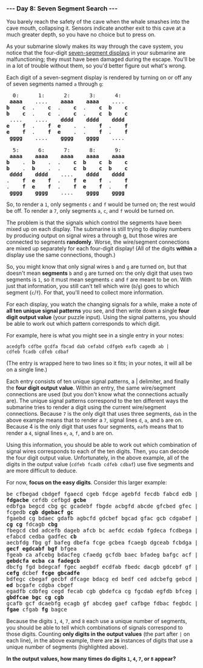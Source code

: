 ### --- Day 8: Seven Segment Search ---

You barely reach the safety of the cave when the whale smashes into the
cave mouth, collapsing it. Sensors indicate another exit to this cave at a
much greater depth, so you have no choice but to press on.

As your submarine slowly makes its way through the cave system, you notice
that the four-digit [seven-segment displays](https://en.wikipedia.org/wiki/Seven-segment_display) in your submarine are
malfunctioning; they must have been damaged during the escape. You'll be in
a lot of trouble without them, so you'd better figure out what's wrong.

Each digit of a seven-segment display is rendered by turning on or off any
of seven segments named `a` through `g`:
<pre>
  0:      1:      2:      3:      4:
 <b>aaaa</b>    ....    <b>aaaa    aaaa</b>    ....
<b>b    c</b>  .    <b>c</b>  .    <b>c</b>  .    <b>c  b    c</b>
<b>b    c</b>  .    <b>c</b>  .    <b>c</b>  .    <b>c  b    c</b>
 ....    ....    <b>dddd    dddd    dddd</b>
<b>e    f</b>  .    <b>f  e</b>    .  .    <b>f</b>  .    <b>f</b>
<b>e    f</b>  .    <b>f  e</b>    .  .    <b>f</b>  .    <b>f</b>
 <b>gggg</b>    ....    <b>gggg    gggg</b>    ....

  5:      6:      7:      8:      9:
 <b>aaaa    aaaa    aaaa    aaaa    aaaa</b>
<b>b</b>    .  <b>b</b>    .  .    <b>c  b    c  b    c</b>
<b>b</b>    .  <b>b</b>    .  .    <b>c  b    c  b    c</b>
 <b>dddd    dddd</b>    ....    <b>dddd    dddd</b>
.    <b>f  e    f</b>  .    <b>f  e    f</b>  .    <b>f</b>
.    <b>f  e    f</b>  .    <b>f  e    f</b>  .    <b>f</b>
 <b>gggg    gggg</b>    ....    <b>gggg    gggg</b>
</pre>
So, to render a `1`, only segments `c` and `f` would be turned on; the rest would
be off. To render a `7`, only segments `a`, `c`, and `f` would be turned on.

The problem is that the signals which control the segments have been mixed
up on each display. The submarine is still trying to display numbers by
producing output on signal wires a through g, but those wires are connected
to segments **randomly**. Worse, the wire/segment connections are mixed up
separately for each four-digit display! (All of the digits **within** a display
use the same connections, though.)

So, you might know that only signal wires `b` and `g` are turned on, but that
doesn't mean **segments** `b` and `g` are turned on: the only digit that uses two
segments is `1`, so it must mean segments `c` and `f` are meant to be on. With
just that information, you still can't tell which wire (`b`/`g`) goes to which
segment (`c`/`f`). For that, you'll need to collect more information.

For each display, you watch the changing signals for a while, make a note
of **all ten unique signal patterns** you see, and then write down a single
**four digit output value** (your puzzle input). Using the signal patterns, you
should be able to work out which pattern corresponds to which digit.

For example, here is what you might see in a single entry in your notes:
```
acedgfb cdfbe gcdfa fbcad dab cefabd cdfgeb eafb cagedb ab |
cdfeb fcadb cdfeb cdbaf
```
(The entry is wrapped here to two lines so it fits; in your notes, it will
all be on a single line.)

Each entry consists of ten unique signal patterns, a | delimiter, and
finally the **four digit output value**. Within an entry, the same wire/segment
connections are used (but you don't know what the connections actually
are). The unique signal patterns correspond to the ten different ways the
submarine tries to render a digit using the current wire/segment
connections. Because `7` is the only digit that uses three segments, `dab` in
the above example means that to render a `7`, signal lines `d`, `a`, and `b` are
on. Because 4 is the only digit that uses four segments, `eafb` means that to
render a `4`, signal lines `e`, `a`, `f`, and `b` are on.

Using this information, you should be able to work out which combination of
signal wires corresponds to each of the ten digits. Then, you can decode
the four digit output value. Unfortunately, in the above example, all of
the digits in the output value (`cdfeb fcadb cdfeb cdbaf`) use five segments
and are more difficult to deduce.

For now, **focus on the easy digits**. Consider this larger example:
<pre>
be cfbegad cbdgef fgaecd cgeb fdcge agebfd fecdb fabcd edb |
<b>fdgacbe</b> cefdb cefbgd <b>gcbe</b>
edbfga begcd cbg gc gcadebf fbgde acbgfd abcde gfcbed gfec |
fcgedb <b>cgb dgebacf gc</b>
fgaebd cg bdaec gdafb agbcfd gdcbef bgcad gfac gcb cdgabef |
<b>cg cg</b> fdcagb <b>cbg</b>
fbegcd cbd adcefb dageb afcb bc aefdc ecdab fgdeca fcdbega |
efabcd cedba gadfec <b>cb</b>
aecbfdg fbg gf bafeg dbefa fcge gcbea fcaegb dgceab fcbdga |
<b>gecf egdcabf bgf</b> bfgea
fgeab ca afcebg bdacfeg cfaedg gcfdb baec bfadeg bafgc acf |
<b>gebdcfa ecba ca fadegcb</b>
dbcfg fgd bdegcaf fgec aegbdf ecdfab fbedc dacgb gdcebf gf |
<b>cefg</b> dcbef <b>fcge gbcadfe</b>
bdfegc cbegaf gecbf dfcage bdacg ed bedf ced adcbefg gebcd |
<b>ed</b> bcgafe cdgba cbgef
egadfb cdbfeg cegd fecab cgb gbdefca cg fgcdab egfdb bfceg |
<b>gbdfcae bgc cg cgb</b>
gcafb gcf dcaebfg ecagb gf abcdeg gaef cafbge fdbac fegbdc |
<b>fgae</b> cfgab <b>fg</b> bagce
</pre>
Because the digits `1`, `4`, `7`, and `8` each use a unique number of segments, you
should be able to tell which combinations of signals correspond to those
digits. Counting **only digits in the output values** (the part after `|` on each
line), in the above example, there are <code><b>26</b></code> instances of digits that use a
unique number of segments (highlighted above).

<b>In the output values, how many times do digits <code>1</code>, <code>4</code>, <code>7</code>, or <code>8</code> appear?</b>
